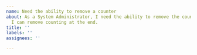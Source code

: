 ```yaml
---
name: Need the ability to remove a counter
about: As a System Administrator, I need the ability to remove the counter, So that
  I can remove counting at the end.
title: ''
labels: ''
assignees: ''

---
```



